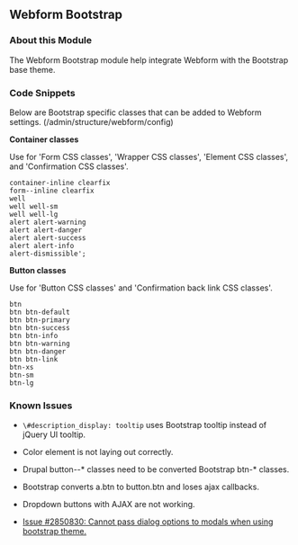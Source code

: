 Webform Bootstrap
-----------------

### About this Module

The Webform Bootstrap module help integrate Webform with the Bootstrap base theme.

### Code Snippets

Below are Bootstrap specific classes that can be added to Webform settings. (/admin/structure/webform/config)

**Container classes**

Use for 'Form CSS classes', 'Wrapper CSS classes', 'Element CSS classes', and 'Confirmation CSS classes'.

```
container-inline clearfix
form--inline clearfix
well
well well-sm
well well-lg
alert alert-warning
alert alert-danger
alert alert-success
alert alert-info
alert-dismissible';
```

**Button classes**

Use for 'Button CSS classes'  and 'Confirmation back link CSS classes'.

```
btn
btn btn-default
btn btn-primary
btn btn-success
btn btn-info
btn btn-warning
btn btn-danger
btn btn-link
btn-xs
btn-sm
btn-lg
```

### Known Issues

- ```\#description_display: tooltip``` uses Bootstrap tooltip instead of jQuery UI tooltip.

- Color element is not laying out correctly.

- Drupal button--* classes need to be converted Bootstrap btn-* classes.

- Bootstrap converts a.btn to button.btn and loses ajax callbacks.

- Dropdown buttons with AJAX are not working.

- [Issue #2850830: Cannot pass dialog options to modals when using bootstrap theme.](https://www.drupal.org/node/2850830)
